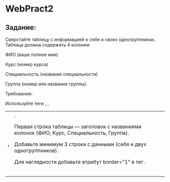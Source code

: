 # WebPract2
## Задание:
Сверстайте таблицу с информацией о себе и своих одногруппниках. Таблица должна содержать 4 колонки:

ФИО (ваше полное имя)

Курс (номер курса)

Специальность (название специальности)

Группа (номер или название группы).

Требования:

Используйте теги <table>, <tr>, <th>, <td>.

Первая строка таблицы — заголовок с названиями колонок (ФИО, Курс, Специальность, Группа).

Добавьте минимум 3 строки с данными (себя и двух одногруппников).

Для наглядности добавьте атрибут border="1" в тег <table>.
